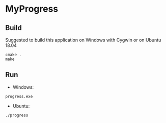 # MyProgress

## Build

Suggested to build this application on Windows with Cygwin or on Ubuntu 18.04

```shell
cmake .
make
``` 

## Run

* Windows:

```shell
progress.exe
```

* Ubuntu:

```shell
./progress
```